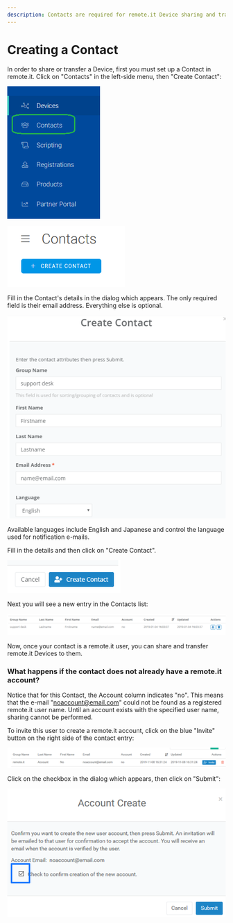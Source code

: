 ```yaml
---
description: Contacts are required for remote.it Device sharing and transfer.
---
```


# Creating a Contact

In order to share or transfer a Device, first you must set up a Contact in remote.it. Click on "Contacts" in the left-side menu, then "Create Contact":

![](../../.gitbook/assets/image%20%28443%29.png)

![](../../.gitbook/assets/image%20%28513%29.png)

Fill in the Contact's details in the dialog which appears.  The only required field is their email address. Everything else is optional.

![](../../.gitbook/assets/image%20%28147%29.png)

Available languages include English and Japanese and control the language used for notification e-mails.

Fill in the details and then click on "Create Contact".  

![](../../.gitbook/assets/image%20%28286%29.png)

Next you will see a new entry in the Contacts list:

![](../../.gitbook/assets/image%20%28128%29.png)

Now, once your contact is a remote.it user, you can share and transfer remote.it Devices to them.

### What happens if the contact does not already have a remote.it account?

Notice that for this Contact, the Account column indicates "no".  This means that the e-mail "noaccount@email.com" could not be found as a registered remote.it user name.  Until an account exists with the specified user name, sharing cannot be performed.

To invite this user to create a remote.it account, click on the blue "Invite" button on the right side of the contact entry:

![](../../.gitbook/assets/image%20%28106%29.png)

Click on the checkbox in the dialog which appears, then click on "Submit":

![](../../.gitbook/assets/image%20%2827%29.png)

